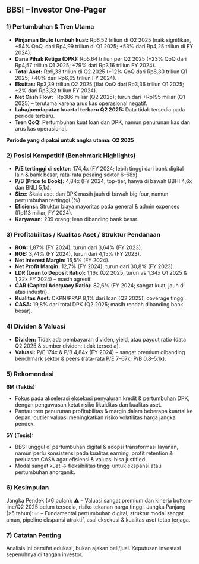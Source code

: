 ## BBSI – Investor One-Pager

### 1) Pertumbuhan & Tren Utama
- **Pinjaman Bruto tumbuh kuat:** Rp6,52 triliun di Q2 2025 (naik signifikan, +54% QoQ, dari Rp4,99 triliun di Q1 2025; +53% dari Rp4,25 triliun di FY 2024).
- **Dana Pihak Ketiga (DPK):** Rp5,64 triliun per Q2 2025 (+23% QoQ dari Rp4,57 triliun Q1 2025; +79% dari Rp3,16 triliun FY 2024).
- **Total Aset:** Rp9,33 triliun di Q2 2025 (+12% QoQ dari Rp8,30 triliun Q1 2025; +40% dari Rp6,65 triliun FY 2024).
- **Ekuitas:** Rp3,39 triliun Q2 2025 (flat QoQ dari Rp3,36 triliun Q1 2025; +2% dari Rp3,32 triliun FY 2024).
- **Net Cash Flow:** -Rp386 miliar (Q2 2025); turun dari +Rp195 miliar (Q1 2025) – terutama karena arus kas operasional negatif.
- **Laba/pendapatan kuartal terbaru Q2 2025:** Data tidak tersedia pada periode terbaru.
- **Tren QoQ:** Pertumbuhan kuat loan dan DPK, namun penurunan kas dan arus kas operasional.

**Periode yang dipakai untuk angka utama: Q2 2025**

### 2) Posisi Kompetitif (Benchmark Highlights)
- **P/E tertinggi di sektor:** 174,4x (FY 2024; lebih tinggi dari bank digital lain & bank besar, rata-rata pesaing sektor 6–68x).
- **P/B (Price to Book):** 4,84x (FY 2024; top-tier, hanya di bawah BBHI 4,6x dan BNLI 5,1x).
- **Size:** Skala aset dan DPK masih jauh di bawah big four, namun pertumbuhan tertinggi (%).
- **Efisiensi:** Struktur biaya mayoritas pada general & admin expenses (Rp113 miliar, FY 2024).
- **Karyawan:** 239 orang; lean dibanding bank besar.

### 3) Profitabilitas / Kualitas Aset / Struktur Pendanaan
- **ROA:** 1,87% (FY 2024), turun dari 3,64% (FY 2023).
- **ROE:** 3,74% (FY 2024), turun dari 4,15% (FY 2023).
- **Net Interest Margin:** 16,5% (FY 2024).
- **Net Profit Margin:** 12,7% (FY 2024), turun dari 30,8% (FY 2023).
- **LDR (Loan to Deposit Ratio):** 1,16x (Q2 2025; turun vs 1,34x Q1 2025 & 1,22x FY 2024) – masih agresif.
- **CAR (Capital Adequacy Ratio):** 82,6% (FY 2024; sangat kuat, jauh di atas industri).
- **Kualitas Aset:** CKPN/PPAP 8,1% dari loan (Q2 2025); coverage tinggi.
- **CASA:** 19,8% dari total DPK (Q2 2025; masih rendah dibanding bank besar).

### 4) Dividen & Valuasi
- **Dividen:** Tidak ada pembayaran dividen, yield, atau payout ratio (data Q2 2025 & sumber dividen: tidak tersedia).
- **Valuasi:** P/E 174x & P/B 4,84x (FY 2024) – sangat premium dibanding benchmark sektor & peers (rata-rata P/E 7–67x; P/B 0,8–5,1x).

### 5) Rekomendasi
**6M (Taktis):**
- Fokus pada akselerasi eksekusi penyaluran kredit & pertumbuhan DPK, dengan pengawasan ketat risiko likuiditas dan kualitas aset.
- Pantau tren penurunan profitabilitas & margin dalam beberapa kuartal ke depan; outlier valuasi meningkatkan risiko volatilitas harga jangka pendek.

**5Y (Tesis):**
- BBSI unggul di pertumbuhan digital & adopsi transformasi layanan, namun perlu konsistensi pada kualitas earning, profit retention & perluasan CASA agar efisiensi & valuasi bisa justified.
- Modal sangat kuat → fleksibilitas tinggi untuk ekspansi atau pertumbuhan anorganik.

### 6) Kesimpulan
Jangka Pendek (≤6 bulan): ⚠️  – Valuasi sangat premium dan kinerja bottom-line/Q2 2025 belum tersedia, risiko tekanan harga tinggi.
Jangka Panjang (>5 tahun): ✅ – Fundamental pertumbuhan digital, struktur modal sangat aman, pipeline ekspansi atraktif, asal eksekusi & kualitas aset tetap terjaga.

### 7) Catatan Penting
Analisis ini bersifat edukasi, bukan ajakan beli/jual. Keputusan investasi sepenuhnya di tangan investor.